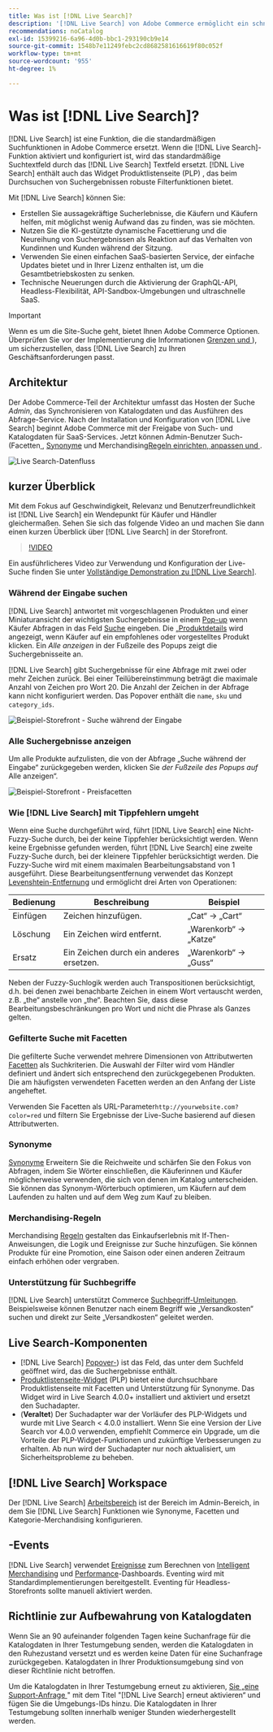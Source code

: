 ```yaml
---
title: Was ist [!DNL Live Search]?
description: '[!DNL Live Search] von Adobe Commerce ermöglicht ein schnelles, relevantes und intuitives Sucherlebnis.'
recommendations: noCatalog
exl-id: 15399216-6a96-4d0b-bbc1-293190cb9e14
source-git-commit: 1548b7e11249febc2cd8682581616619f80c052f
workflow-type: tm+mt
source-wordcount: '955'
ht-degree: 1%

---
```


# Was ist [!DNL Live Search]?

[!DNL Live Search] ist eine Funktion, die die standardmäßigen Suchfunktionen in Adobe Commerce ersetzt. Wenn die [!DNL Live Search]-Funktion aktiviert und konfiguriert ist, wird das standardmäßige Suchtextfeld durch das [!DNL Live Search] Textfeld ersetzt. [!DNL Live Search] enthält auch das Widget Produktlistenseite (PLP) , das beim Durchsuchen von Suchergebnissen robuste Filterfunktionen bietet.

Mit [!DNL Live Search] können Sie:

- Erstellen Sie aussagekräftige Sucherlebnisse, die Käufern und Käufern helfen, mit möglichst wenig Aufwand das zu finden, was sie möchten.
- Nutzen Sie die KI-gestützte dynamische Facettierung und die Neureihung von Suchergebnissen als Reaktion auf das Verhalten von Kundinnen und Kunden während der Sitzung.
- Verwenden Sie einen einfachen SaaS-basierten Service, der einfache Updates bietet und in Ihrer Lizenz enthalten ist, um die Gesamtbetriebskosten zu senken.
- Technische Neuerungen durch die Aktivierung der GraphQL-API, Headless-Flexibilität, API-Sandbox-Umgebungen und ultraschnelle SaaS.

>[!IMPORTANT]
>
>Wenn es um die Site-Suche geht, bietet Ihnen Adobe Commerce Optionen. Überprüfen Sie vor der Implementierung die Informationen [Grenzen und ](boundaries-limits.md)), um sicherzustellen, dass [!DNL Live Search] zu Ihren Geschäftsanforderungen passt.

## Architektur

Der Adobe Commerce-Teil der Architektur umfasst das Hosten der Suche *Admin*, das Synchronisieren von Katalogdaten und das Ausführen des Abfrage-Service. Nach der Installation und Konfiguration von [!DNL Live Search] beginnt Adobe Commerce mit der Freigabe von Such- und Katalogdaten für SaaS-Services. Jetzt können Admin-Benutzer Such-(Facetten[ ](facets.md), [Synonyme](synonyms.md) und Merchandising[Regeln einrichten, anpassen und ](category-merch.md).

![Live Search-Datenfluss](assets/ls-cs-data-flow.png)

## kurzer Überblick

Mit dem Fokus auf Geschwindigkeit, Relevanz und Benutzerfreundlichkeit ist [!DNL Live Search] ein Wendepunkt für Käufer und Händler gleichermaßen. Sehen Sie sich das folgende Video an und machen Sie dann einen kurzen Überblick über [!DNL Live Search] in der Storefront.

>[!VIDEO](https://video.tv.adobe.com/v/3418797?learn=on)

Ein ausführlicheres Video zur Verwendung und Konfiguration der Live-Suche finden Sie unter [Vollständige Demonstration zu [!DNL Live Search]](https://experienceleague.adobe.com/en/docs/commerce-learn/tutorials/getting-started/capabilities/live-search-full-demonstration).

### Während der Eingabe suchen

[!DNL Live Search] antwortet mit vorgeschlagenen Produkten und einer Miniaturansicht der wichtigsten Suchergebnisse in einem [Pop-up](storefront-popover.md) wenn Käufer Abfragen in das Feld [Suche](https://experienceleague.adobe.com/en/docs/commerce-admin/catalog/catalog/search/search) eingeben. Die [ „Produktdetails](https://experienceleague.adobe.com/en/docs/commerce-admin/start/storefront/storefront) wird angezeigt, wenn Käufer auf ein empfohlenes oder vorgestelltes Produkt klicken. Ein _Alle anzeigen_ in der Fußzeile des Popups zeigt die Suchergebnisseite an.

[!DNL Live Search] gibt Suchergebnisse für eine Abfrage mit zwei oder mehr Zeichen zurück. Bei einer Teilübereinstimmung beträgt die maximale Anzahl von Zeichen pro Wort 20. Die Anzahl der Zeichen in der Abfrage kann nicht konfiguriert werden. Das Popover enthält die `name`, `sku` und `category_ids`.

![Beispiel-Storefront - Suche während der Eingabe](assets/storefront-search-as-you-type.png)

### Alle Suchergebnisse anzeigen

Um alle Produkte aufzulisten, die von der Abfrage „Suche während der Eingabe“ zurückgegeben werden, klicken Sie _der Fußzeile des Popups auf_ Alle anzeigen“.

![Beispiel-Storefront - Preisfacetten](assets/storefront-view-all-search-results.png)

### Wie [!DNL Live Search] mit Tippfehlern umgeht

Wenn eine Suche durchgeführt wird, führt [!DNL Live Search] eine Nicht-Fuzzy-Suche durch, bei der keine Tippfehler berücksichtigt werden. Wenn keine Ergebnisse gefunden werden, führt [!DNL Live Search] eine zweite Fuzzy-Suche durch, bei der kleinere Tippfehler berücksichtigt werden. Die Fuzzy-Suche wird mit einem maximalen Bearbeitungsabstand von 1 ausgeführt. Diese Bearbeitungsentfernung verwendet das Konzept [Levenshtein-Entfernung](https://en.wikipedia.org/wiki/Levenshtein_distance) und ermöglicht drei Arten von Operationen:

| Bedienung | Beschreibung | Beispiel |
|---|---|---|
| Einfügen | Zeichen hinzufügen. | „Cat“ -> „Cart“ |
| Löschung | Ein Zeichen wird entfernt. | „Warenkorb“ -> „Katze“ |
| Ersatz | Ein Zeichen durch ein anderes ersetzen. | „Warenkorb“ -> „Guss“ |

Neben der Fuzzy-Suchlogik werden auch Transpositionen berücksichtigt, d.h. bei denen zwei benachbarte Zeichen in einem Wort vertauscht werden, z.B. „the“ anstelle von „the“. Beachten Sie, dass diese Bearbeitungsbeschränkungen pro Wort und nicht die Phrase als Ganzes gelten.

### Gefilterte Suche mit Facetten

Die gefilterte Suche verwendet mehrere Dimensionen von Attributwerten [Facetten](facets.md) als Suchkriterien. Die Auswahl der Filter wird vom Händler definiert und ändert sich entsprechend den zurückgegebenen Produkten. Die am häufigsten verwendeten Facetten werden an den Anfang der Liste angeheftet.

Verwenden Sie Facetten als URL-Parameter`http://yourwebsite.com?color=red` und filtern Sie Ergebnisse der Live-Suche basierend auf diesen Attributwerten.

### Synonyme

[Synonyme](synonyms.md) Erweitern Sie die Reichweite und schärfen Sie den Fokus von Abfragen, indem Sie Wörter einschließen, die Käuferinnen und Käufer möglicherweise verwenden, die sich von denen im Katalog unterscheiden. Sie können das Synonym-Wörterbuch optimieren, um Käufern auf dem Laufenden zu halten und auf dem Weg zum Kauf zu bleiben.

### Merchandising-Regeln

Merchandising [Regeln](rules.md) gestalten das Einkaufserlebnis mit If-Then-Anweisungen, die Logik und Ereignisse zur Suche hinzufügen. Sie können Produkte für eine Promotion, eine Saison oder einen anderen Zeitraum einfach erhöhen oder vergraben.

### Unterstützung für Suchbegriffe

[!DNL Live Search] unterstützt Commerce [Suchbegriff-Umleitungen](https://experienceleague.adobe.com/en/docs/commerce-admin/catalog/catalog/search/search-terms). Beispielsweise können Benutzer nach einem Begriff wie „Versandkosten“ suchen und direkt zur Seite „Versandkosten“ geleitet werden.

## Live Search-Komponenten

- [!DNL Live Search] [Popover-](storefront-popover.md)) ist das Feld, das unter dem Suchfeld geöffnet wird, das die Suchergebnisse enthält.
- [Produktlistenseite-Widget](plp-styling.md) (PLP) bietet eine durchsuchbare Produktlistenseite mit Facetten und Unterstützung für Synonyme. Das Widget wird in Live Search 4.0.0+ installiert und aktiviert und ersetzt den Suchadapter.
- (**Veraltet**) Der Suchadapter war der Vorläufer des PLP-Widgets und wurde mit Live Search &lt; 4.0.0 installiert. Wenn Sie eine Version der Live Search vor 4.0.0 verwenden, empfiehlt Commerce ein Upgrade, um die Vorteile der PLP-Widget-Funktionen und zukünftige Verbesserungen zu erhalten. Ab nun wird der Suchadapter nur noch aktualisiert, um Sicherheitsprobleme zu beheben.

## [!DNL Live Search] Workspace

Der [!DNL Live Search] [Arbeitsbereich](workspace.md) ist der Bereich im Admin-Bereich, in dem Sie [!DNL Live Search] Funktionen wie Synonyme, Facetten und Kategorie-Merchandising konfigurieren.

## -Events

[!DNL Live Search] verwendet [Ereignisse](https://developer.adobe.com/commerce/services/shared-services/storefront-events/#live-search) zum Berechnen von [Intelligent Merchandising](category-merch.md) und [Performance](performance.md)-Dashboards. Eventing wird mit Standardimplementierungen bereitgestellt. Eventing für Headless-Storefronts sollte manuell aktiviert werden.

## Richtlinie zur Aufbewahrung von Katalogdaten

Wenn Sie an 90 aufeinander folgenden Tagen keine Suchanfrage für die Katalogdaten in Ihrer Testumgebung senden, werden die Katalogdaten in den Ruhezustand versetzt und es werden keine Daten für eine Suchanfrage zurückgegeben. Katalogdaten in Ihrer Produktionsumgebung sind von dieser Richtlinie nicht betroffen.

Um die Katalogdaten in Ihrer Testumgebung erneut zu aktivieren, [ Sie „eine Support-Anfrage ](https://experienceleague.adobe.com/en/docs/commerce-knowledge-base/kb/help-center-guide/magento-help-center-user-guide#experience-league-start-page)&quot; mit dem Titel &quot;[!DNL Live Search] erneut aktivieren“ und fügen Sie die Umgebungs-IDs hinzu. Die Katalogdaten in Ihrer Testumgebung sollten innerhalb weniger Stunden wiederhergestellt werden.
